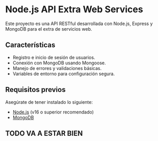 # Node.js API Extra Web Services

Este proyecto es una API RESTful desarrollada con Node.js, Express y MongoDB para el extra de servicios web.

## Características

- Registro e inicio de sesión de usuarios.
- Conexión con MongoDB usando Mongoose.
- Manejo de errores y validaciones básicas.
- Variables de entorno para configuración segura.

## Requisitos previos

Asegúrate de tener instalado lo siguiente:

- [Node.js](https://nodejs.org/) (v16 o superior recomendado)
- [MongoDB](https://www.mongodb.com/)

## TODO VA A ESTAR BIEN 
